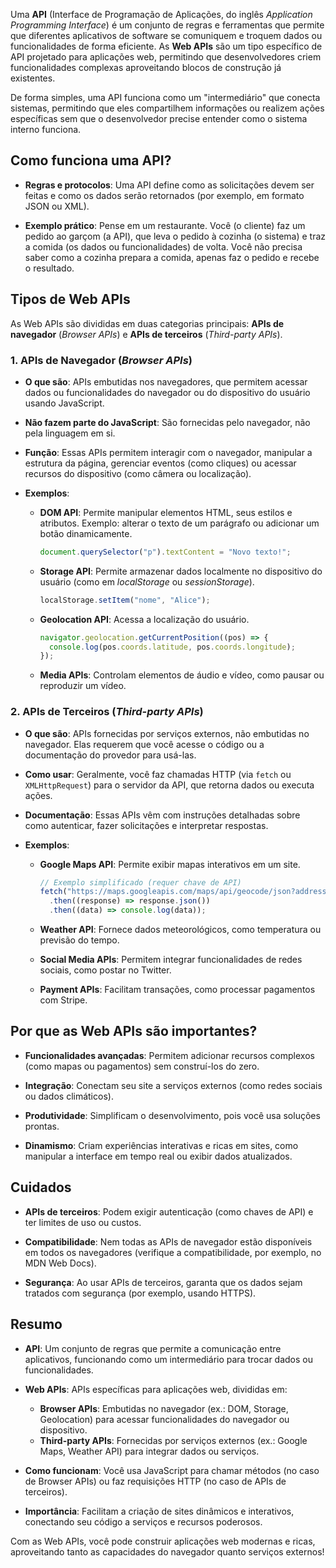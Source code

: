 Uma **API** (Interface de Programação de Aplicações, do inglês *Application Programming Interface*) é um conjunto de regras e ferramentas que permite que diferentes aplicativos de software se comuniquem e troquem dados ou funcionalidades de forma eficiente. As **Web APIs** são um tipo específico de API projetado para aplicações web, permitindo que desenvolvedores criem funcionalidades complexas aproveitando blocos de construção já existentes.

De forma simples, uma API funciona como um "intermediário" que conecta sistemas, permitindo que eles compartilhem informações ou realizem ações específicas sem que o desenvolvedor precise entender como o sistema interno funciona.

## Como funciona uma API?

- **Regras e protocolos**: Uma API define como as solicitações devem ser feitas e como os dados serão retornados (por exemplo, em formato JSON ou XML).
  
- **Exemplo prático**: Pense em um restaurante. Você (o cliente) faz um pedido ao garçom (a API), que leva o pedido à cozinha (o sistema) e traz a comida (os dados ou funcionalidades) de volta. Você não precisa saber como a cozinha prepara a comida, apenas faz o pedido e recebe o resultado.

## Tipos de Web APIs

As Web APIs são divididas em duas categorias principais: **APIs de navegador** (*Browser APIs*) e **APIs de terceiros** (*Third-party APIs*).

### 1. APIs de Navegador (*Browser APIs*)

- **O que são**: APIs embutidas nos navegadores, que permitem acessar dados ou funcionalidades do navegador ou do dispositivo do usuário usando JavaScript.
  
- **Não fazem parte do JavaScript**: São fornecidas pelo navegador, não pela linguagem em si.

- **Função**: Essas APIs permitem interagir com o navegador, manipular a estrutura da página, gerenciar eventos (como cliques) ou acessar recursos do dispositivo (como câmera ou localização).
  
- **Exemplos**:

  - **DOM API**: Permite manipular elementos HTML, seus estilos e atributos. Exemplo: alterar o texto de um parágrafo ou adicionar um botão dinamicamente.
    ```javascript
    document.querySelector("p").textContent = "Novo texto!";
    ```
  
  - **Storage API**: Permite armazenar dados localmente no dispositivo do usuário (como em *localStorage* ou *sessionStorage*).
    ```javascript
    localStorage.setItem("nome", "Alice");
    ```
  
  - **Geolocation API**: Acessa a localização do usuário.
    ```javascript
    navigator.geolocation.getCurrentPosition((pos) => {
      console.log(pos.coords.latitude, pos.coords.longitude);
    });
    ```
  
  - **Media APIs**: Controlam elementos de áudio e vídeo, como pausar ou reproduzir um vídeo.

### 2. APIs de Terceiros (*Third-party APIs*)

- **O que são**: APIs fornecidas por serviços externos, não embutidas no navegador. Elas requerem que você acesse o código ou a documentação do provedor para usá-las.
  
- **Como usar**: Geralmente, você faz chamadas HTTP (via `fetch` ou `XMLHttpRequest`) para o servidor da API, que retorna dados ou executa ações.
  
- **Documentação**: Essas APIs vêm com instruções detalhadas sobre como autenticar, fazer solicitações e interpretar respostas.
  
- **Exemplos**:
  - **Google Maps API**: Permite exibir mapas interativos em um site.
    ```javascript
    // Exemplo simplificado (requer chave de API)
    fetch("https://maps.googleapis.com/maps/api/geocode/json?address=Paris")
      .then((response) => response.json())
      .then((data) => console.log(data));
    ```
  
  - **Weather API**: Fornece dados meteorológicos, como temperatura ou previsão do tempo.
    
  - **Social Media APIs**: Permitem integrar funcionalidades de redes sociais, como postar no Twitter.
    
  - **Payment APIs**: Facilitam transações, como processar pagamentos com Stripe.

## Por que as Web APIs são importantes?

- **Funcionalidades avançadas**: Permitem adicionar recursos complexos (como mapas ou pagamentos) sem construí-los do zero.
  
- **Integração**: Conectam seu site a serviços externos (como redes sociais ou dados climáticos).
  
- **Produtividade**: Simplificam o desenvolvimento, pois você usa soluções prontas.
  
- **Dinamismo**: Criam experiências interativas e ricas em sites, como manipular a interface em tempo real ou exibir dados atualizados.

## Cuidados

- **APIs de terceiros**: Podem exigir autenticação (como chaves de API) e ter limites de uso ou custos.
  
- **Compatibilidade**: Nem todas as APIs de navegador estão disponíveis em todos os navegadores (verifique a compatibilidade, por exemplo, no MDN Web Docs).
  
- **Segurança**: Ao usar APIs de terceiros, garanta que os dados sejam tratados com segurança (por exemplo, usando HTTPS).

## Resumo

- **API**: Um conjunto de regras que permite a comunicação entre aplicativos, funcionando como um intermediário para trocar dados ou funcionalidades.
  
- **Web APIs**: APIs específicas para aplicações web, divididas em:
  - **Browser APIs**: Embutidas no navegador (ex.: DOM, Storage, Geolocation) para acessar funcionalidades do navegador ou dispositivo.
  - **Third-party APIs**: Fornecidas por serviços externos (ex.: Google Maps, Weather API) para integrar dados ou serviços.
    
- **Como funcionam**: Você usa JavaScript para chamar métodos (no caso de Browser APIs) ou faz requisições HTTP (no caso de APIs de terceiros).
  
- **Importância**: Facilitam a criação de sites dinâmicos e interativos, conectando seu código a serviços e recursos poderosos.

Com as Web APIs, você pode construir aplicações web modernas e ricas, aproveitando tanto as capacidades do navegador quanto serviços externos!